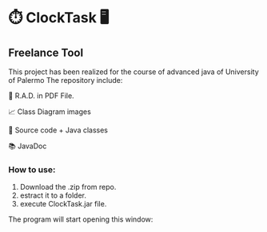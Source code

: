 #   ⏱️ ClockTask 🖥️
## Freelance Tool

This project has been realized for the course of advanced java of University of Palermo
The repository include:

📄 R.A.D. in PDF File.

📈 Class Diagram images

🔨 Source code + Java classes

📚 JavaDoc

### How to use:

1) Download the .zip from repo.
2) estract it to a folder.
3) execute ClockTask.jar file.

The program will start opening this window:
